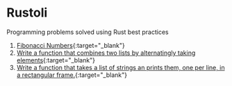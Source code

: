 # Rustoli

Programming problems solved using Rust best practices

1. [Fibonacci Numbers](https://github.com/jpuri/Rustoli/blob/main/fibonacci.md){:target="\_blank"}
2. [Write a function that combines two lists by alternatingly taking elements](https://github.com/jpuri/Rustoli/blob/main/combine_lists.md){:target="\_blank"}
3. [Write a function that takes a list of strings an prints them, one per line, in a rectangular frame.](https://github.com/jpuri/Rustoli/blob/main/strings_frame.md){:target="\_blank"}
